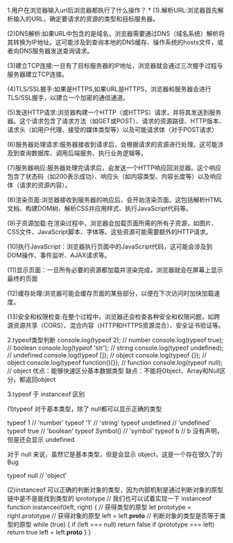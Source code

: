 1.用户在浏览器输入url后浏览器都执行了什么操作？ *
(1).解析URL:浏览器首先解析输入的URL，确定要请求的资源的类型和目标服务器。

(2)DNS解析:如果URL中包含的是域名，浏览器需要通过DNS（域名系统）解析将其转换为IP地址。这可能涉及到查询本地的DNS缓存、操作系统的hosts文件，或者向DNS服务器发送查询请求。

(3)建立TCP连接:一旦有了目标服务器的IP地址，浏览器就会通过三次握手过程与服务器建立TCP连接。

(4)TLS/SSL握手:如果是HTTPS,如果URL是HTTPS，浏览器和服务器会进行TLS/SSL握手，以建立一个加密的通信通道。

(5)发送HTTP请求:浏览器构建一个HTTP（或HTTPS）请求，并将其发送到服务器。这个请求包含了请求方法（如GET或POST）、请求的资源路径、HTTP版本、请求头（如用户代理、接受的媒体类型等）以及可能请求体（对于POST请求）

(6)服务器处理请求:服务器接收到请求后，会根据请求的资源进行处理。这可能涉及到查询数据库、调用后端服务、执行业务逻辑等。

(7)服务器响应:服务器处理完请求后，会发送一个HTTP响应回浏览器。这个响应包含了状态码（如200表示成功）、响应头（如内容类型、内容长度等）以及响应体（请求的资源内容）。

(8)渲染页面:浏览器接收到服务器的响应后，会开始渲染页面。这包括解析HTML文档、构建DOM树、解析CSS并应用样式、执行JavaScript代码等。

(9)子资源加载:在渲染过程中，浏览器会加载页面所需的所有子资源，如图片、CSS文件、JavaScript脚本、字体等。这些资源可能需要额外的HTTP请求。

(10)执行JavaScript：浏览器执行页面中的JavaScript代码，这可能会涉及到DOM操作、事件监听、AJAX请求等。

(11)显示页面：一旦所有必要的资源都加载并渲染完成，浏览器就会在屏幕上显示最终的页面

(12)缓存处理:浏览器可能会缓存页面的某些部分，以便在下次访问时加快加载速度。

(13)安全和权限检查:在整个过程中，浏览器还会检查各种安全和权限问题，如跨源资源共享（CORS）、混合内容（HTTP和HTTPS资源混合）、安全证书验证等。

2.typeof类型判断
console.log(typeof 2);               // number
console.log(typeof true);            // boolean
console.log(typeof 'str');           // string
console.log(typeof undefined);       // undefined
console.log(typeof []);              // object 
console.log(typeof {});              // object
console.log(typeof function(){});    // function
console.log(typeof null);            // object 
优点：能够快速区分基本数据类型 缺点：不能将Object、Array和Null区分，都返回object

3.typeof 于 instanceof 区别

(1)typeof 对于基本类型，除了 null都可以显示正确的类型

typeof 1 // 'number'
typeof '1' // 'string'
typeof undefined // 'undefined'
typeof true // 'boolean'
typeof Symbol() // 'symbol'
typeof b // b 没有声明，但是还会显示 undefined 

对于 null 来说，虽然它是基本类型，但是会显示 object，这是一个存在很久了的 Bug

typeof null // 'object' 

(2)instanceof 可以正确的判断对象的类型，因为内部机制是通过判断对象的原型链中是不是能找到类型的 iprototype
// 我们也可以试着实现一下 instanceof
function instanceof(left, right) {
    // 获得类型的原型
    let prototype = right.prototype
    // 获得对象的原型
    left = left.__proto__
    // 判断对象的类型是否等于类型的原型
    while (true) {
    	if (left === null)
    		return false
    	if (prototype === left)
    		return true
    	left = left.__proto__
    }
} 
